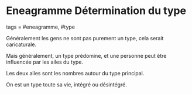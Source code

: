  # Eneagramme Détermination du type
tags = #eneagramme, #type

Généralement les gens ne sont pas purement un type, cela serait caricaturale.

Mais généralement, un type prédomine, et une personne peut être influencée par les ailes du type.

Les deux ailes sont les nombres autour du type principal.

On est un type toute sa vie, intégré ou désintégré.